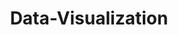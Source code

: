 ---
title: Data-Visualization
menu:
  sidebar:
    name: Data Visualization
    identifier: dataVisualization
    weight: 300
---